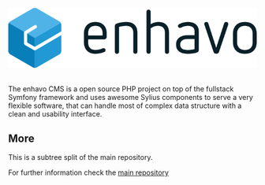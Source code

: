 ![alt text](enhavo.svg "enhavo")
<br/>
<br/>

The enhavo CMS is a open source PHP project on top of the fullstack Symfony framework and uses awesome Sylius components to serve a very flexible software, that can handle most of complex data structure with a clean and usability interface.

More
---
This is a subtree split of the main repository.


For further information check the [main repository](https://github.com/enhavo/enhavo)